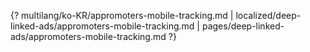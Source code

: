 {? multilang/ko-KR/appromoters-mobile-tracking.md | localized/deep-linked-ads/appromoters-mobile-tracking.md | pages/deep-linked-ads/appromoters-mobile-tracking.md ?}
